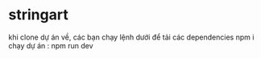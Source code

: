 # stringart
khi clone dự án về, các bạn chạy lệnh dưới để tải các dependencies
  npm i
chạy dự án :
  npm run dev
